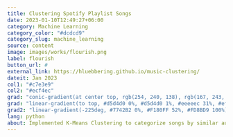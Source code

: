 ```yaml
---
title: Clustering Spotify Playlist Songs
date: 2023-01-10T12:49:27+06:00
category: Machine Learning
category_color: "#dcdcd9"
category_slug: machine_learning
source: content
image: images/works/flourish.png
label: flourish
button_url: #
external_link: https://hluebbering.github.io/music-clustering/
dateit: Jan 2023
col1: "#c7e3e9"
col2: "#ecf4ec"
grad: "conic-gradient(at center top, rgb(254, 240, 138), rgb(167, 243, 208), rgb(254, 240, 138))"
grad: "linear-gradient(to top, #d5d4d0 0%, #d5d4d0 1%, #eeeeec 31%, #efeeec 75%, #e9e9e7 100%)"
grad2: "linear-gradient(-225deg, #7742B2 0%, #F180FF 52%, #FD8BD9 100%)"
lang: python
about: Implemented K-Means Clustering to categorize songs by similar audio features from Spotify API data.
---
```



